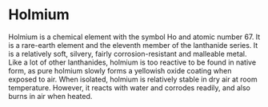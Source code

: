 # Holmium

Holmium is a chemical element with the symbol Ho and atomic number 67. It is a rare-earth element and the eleventh member of the lanthanide series. It is a relatively soft, silvery, fairly corrosion-resistant and malleable metal. Like a lot of other lanthanides, holmium is too reactive to be found in native form, as pure holmium slowly forms a yellowish oxide coating when exposed to air. When isolated, holmium is relatively stable in dry air at room temperature. However, it reacts with water and corrodes readily, and also burns in air when heated. 
